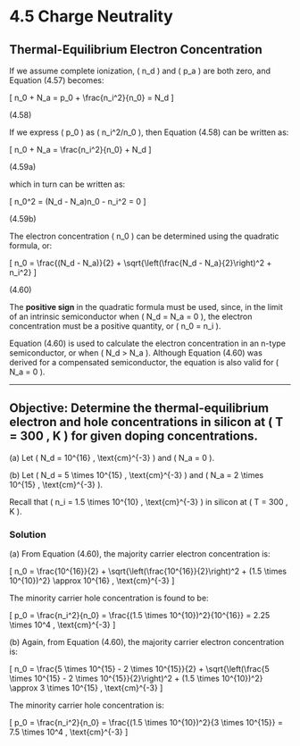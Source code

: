 # 4.5 Charge Neutrality

## Thermal-Equilibrium Electron Concentration

If we assume complete ionization, \( n_d \) and \( p_a \) are both zero, and Equation (4.57) becomes:

\[
n_0 + N_a = p_0 + \frac{n_i^2}{n_0} = N_d
\]

(4.58)

If we express \( p_0 \) as \( n_i^2/n_0 \), then Equation (4.58) can be written as:

\[
n_0 + N_a = \frac{n_i^2}{n_0} + N_d
\]

(4.59a)

which in turn can be written as:

\[
n_0^2 = (N_d - N_a)n_0 - n_i^2 = 0
\]

(4.59b)

The electron concentration \( n_0 \) can be determined using the quadratic formula, or:

\[
n_0 = \frac{(N_d - N_a)}{2} + \sqrt{\left(\frac{N_d - N_a}{2}\right)^2 + n_i^2}
\]

(4.60)

The **positive sign** in the quadratic formula must be used, since, in the limit of an intrinsic semiconductor when \( N_d = N_a = 0 \), the electron concentration must be a positive quantity, or \( n_0 = n_i \).

Equation (4.60) is used to calculate the electron concentration in an n-type semiconductor, or when \( N_d > N_a \). Although Equation (4.60) was derived for a compensated semiconductor, the equation is also valid for \( N_a = 0 \).

----

## Objective: Determine the thermal-equilibrium electron and hole concentrations in silicon at \( T = 300 \, K \) for given doping concentrations.

(a) Let \( N_d = 10^{16} \, \text{cm}^{-3} \) and \( N_a = 0 \).

(b) Let \( N_d = 5 \times 10^{15} \, \text{cm}^{-3} \) and \( N_a = 2 \times 10^{15} \, \text{cm}^{-3} \).

Recall that \( n_i = 1.5 \times 10^{10} \, \text{cm}^{-3} \) in silicon at \( T = 300 \, K \).

### Solution

(a) From Equation (4.60), the majority carrier electron concentration is:

\[
n_0 = \frac{10^{16}}{2} + \sqrt{\left(\frac{10^{16}}{2}\right)^2 + (1.5 \times 10^{10})^2} \approx 10^{16} \, \text{cm}^{-3}
\]

The minority carrier hole concentration is found to be:

\[
p_0 = \frac{n_i^2}{n_0} = \frac{(1.5 \times 10^{10})^2}{10^{16}} = 2.25 \times 10^4 \, \text{cm}^{-3}
\]

(b) Again, from Equation (4.60), the majority carrier electron concentration is:

\[
n_0 = \frac{5 \times 10^{15} - 2 \times 10^{15}}{2} + \sqrt{\left(\frac{5 \times 10^{15} - 2 \times 10^{15}}{2}\right)^2 + (1.5 \times 10^{10})^2} \approx 3 \times 10^{15} \, \text{cm}^{-3}
\]

The minority carrier hole concentration is:

\[
p_0 = \frac{n_i^2}{n_0} = \frac{(1.5 \times 10^{10})^2}{3 \times 10^{15}} = 7.5 \times 10^4 \, \text{cm}^{-3}
\]